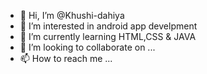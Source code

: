 - 👋 Hi, I’m @Khushi-dahiya
- 👀 I’m interested in android app develpment
- 🌱 I’m currently learning HTML,CSS & JAVA
- 💞️ I’m looking to collaborate on ...
- 📫 How to reach me ...

<!---
Khushi-dahiya/Khushi-dahiya is a ✨ special ✨ repository because its `README.md` (this file) appears on your GitHub profile.
You can click the Preview link to take a look at your changes.
--->
